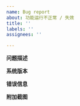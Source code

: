 ```yaml
---
name: Bug report
about: 功能运行不正常 / 失效
title: ''
labels: ''
assignees: ''

---
```


**问题描述**
<!-- 如何重现此问题 -->


**系统版本**
<!-- 例如Windows10 20H2 -->


**错误信息**
<!-- **请尽量填写, 这对于确定问题原因非常重要** -->


**附加截图**

